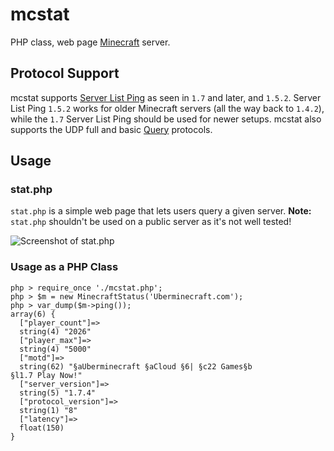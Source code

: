 # mcstat

PHP class, web page
[Minecraft][] server.

[Minecraft]: http://www.minecraft.net/

## Protocol Support

mcstat supports [Server List Ping][] as seen in `1.7` and later, and `1.5.2`. Server List Ping `1.5.2` works for older Minecraft servers (all the way back to `1.4.2`), while the `1.7` Server List Ping should be used for newer setups. mcstat also supports the UDP full and basic [Query][] protocols.

[Server List Ping]: http://wiki.vg/Server_List_Ping
[Query]: http://wiki.vg/Query

## Usage


### stat.php

`stat.php` is a simple web page that lets users query a given server.
**Note:** `stat.php` shouldn't be used on a public server as it's not
well tested!

![Screenshot of stat.php](https://i.imgur.com/Nc4yVOi.png)

### Usage as a PHP Class

    php > require_once './mcstat.php';
    php > $m = new MinecraftStatus('Uberminecraft.com');
    php > var_dump($m->ping());
    array(6) {
      ["player_count"]=>
      string(4) "2026"
      ["player_max"]=>
      string(4) "5000"
      ["motd"]=>
      string(62) "§aUberminecraft §aCloud §6| §c22 Games§b
    §l1.7 Play Now!"
      ["server_version"]=>
      string(5) "1.7.4"
      ["protocol_version"]=>
      string(1) "8"
      ["latency"]=>
      float(150)
    }



